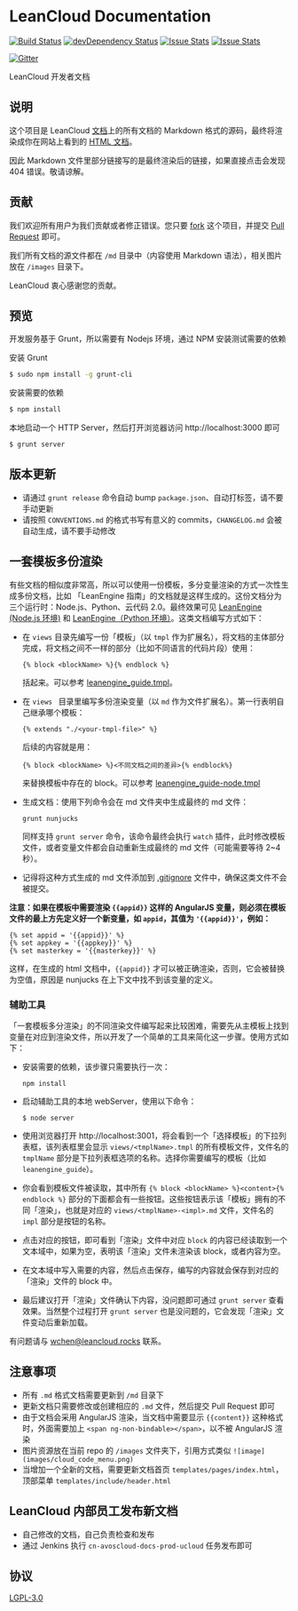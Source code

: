 # LeanCloud Documentation
[![Build Status](https://travis-ci.org/leancloud/docs.svg)](https://travis-ci.org/leancloud/docs)
[![devDependency Status](https://david-dm.org/leancloud/docs/dev-status.svg)](https://david-dm.org/leancloud/docs#info=devDependencies)
[![Issue Stats](http://issuestats.com/github/leancloud/docs/badge/pr?style=flat)](http://issuestats.com/github/leancloud/docs)
[![Issue Stats](http://issuestats.com/github/leancloud/docs/badge/issue?style=flat)](http://issuestats.com/github/leancloud/docs)

[![Gitter](https://badges.gitter.im/Join%20Chat.svg)](https://gitter.im/leancloud/docs?utm_source=badge&utm_medium=badge&utm_campaign=pr-badge)

LeanCloud 开发者文档

## 说明

这个项目是 LeanCloud [文档](http://leancloud.cn/docs/)上的所有文档的 Markdown 格式的源码，最终将渲染成你在网站上看到的 [HTML 文档](http://leancloud.cn/docs/)。

因此 Markdown 文件里部分链接写的是最终渲染后的链接，如果直接点击会发现 404 错误。敬请谅解。

## 贡献

我们欢迎所有用户为我们贡献或者修正错误。您只要 [fork](https://github.com/leancloud/docs/fork) 这个项目，并提交 [Pull Request](https://github.com/leancloud/docs/pulls) 即可。

我们所有文档的源文件都在 `/md` 目录中（内容使用 Markdown 语法），相关图片放在 `/images` 目录下。

LeanCloud 衷心感谢您的贡献。

## 预览

开发服务基于 Grunt，所以需要有 Nodejs 环境，通过 NPM 安装测试需要的依赖

安装 Grunt

```bash
$ sudo npm install -g grunt-cli
```

安装需要的依赖

```bash
$ npm install
```

本地启动一个 HTTP Server，然后打开浏览器访问 http://localhost:3000 即可

```bash
$ grunt server
```

## 版本更新

- 请通过 `grunt release` 命令自动 bump `package.json`、自动打标签，请不要手动更新
- 请按照 `CONVENTIONS.md` 的格式书写有意义的 commits，`CHANGELOG.md` 会被自动生成，请不要手动修改

## 一套模板多份渲染

有些文档的相似度非常高，所以可以使用一份模板，多分变量渲染的方式一次性生成多份文档，比如 「LeanEngine 指南」的文档就是这样生成的。这份文档分为三个运行时：Node.js、Python、云代码 2.0。最终效果可见 [LeanEngine (Node.js 环境)](https://leancloud.cn/docs/leanengine_guide-node.html) 和 [LeanEngine（Python 环境）](https://leancloud.cn/docs/leanengine_guide-python.html)。这类文档编写方式如下：

* 在 `views` 目录先编写一份「模板」（以 `tmpl` 作为扩展名），将文档的主体部分完成，将文档之间不一样的部分（比如不同语言的代码片段）使用：

  ```
  {% block <blockName> %}{% endblock %}
  ```

  括起来。可以参考 [leanengine_guide.tmpl](https://github.com/leancloud/docs/blob/master/views/leanengine_guide.tmpl)。
* 在 `views ` 目录里编写多份渲染变量（以 `md` 作为文件扩展名）。第一行表明自己继承哪个模板：

  ```
  {% extends "./<your-tmpl-file>" %}
  ```

  后续的内容就是用：

  ```
  {% block <blockName> %}<不同文档之间的差异>{% endblock%}
  ```

  来替换模板中存在的 block。可以参考 [leanengine_guide-node.tmpl](https://github.com/leancloud/docs/blob/master/views/leanengine_guide-node.md)
* 生成文档：使用下列命令会在 md 文件夹中生成最终的 md 文件：

  ```
  grunt nunjucks
  ```

  同样支持 `grunt server` 命令，该命令最终会执行 `watch` 插件，此时修改模板文件，或者变量文件都会自动重新生成最终的 md 文件（可能需要等待 2~4 秒）。
* 记得将这种方式生成的 md 文件添加到 [.gitignore](https://github.com/leancloud/docs/blob/master/.gitignore) 文件中，确保这类文件不会被提交。

**注意：如果在模板中需要渲染 `{{appid}}` 这样的 AngularJS 变量，则必须在模板文件的最上方先定义好一个新变量，如 `appid`，其值为 `'{{appid}}'`，例如：**

```
{% set appid = '{{appid}}' %}
{% set appkey = '{{appkey}}' %}
{% set masterkey = '{{masterkey}}' %}
```
这样，在生成的 html 文档中，`{{appid}}` 才可以被正确渲染，否则，它会被替换为空值，原因是 nunjucks 在上下文中找不到该变量的定义。

### 辅助工具

「一套模板多分渲染」的不同渲染文件编写起来比较困难，需要先从主模板上找到变量在对应到渲染文件，所以开发了一个简单的工具来简化这一步骤。使用方式如下：

* 安装需要的依赖，该步骤只需要执行一次：

  ```
  npm install
  ```

* 启动辅助工具的本地 webServer，使用以下命令：

  ```
  $ node server
  ```
* 使用浏览器打开 http://localhost:3001，将会看到一个「选择模板」的下拉列表框，该列表框里会显示 `views/<tmplName>.tmpl` 的所有模板文件，文件名的 `tmplName` 部分是下拉列表框选项的名称。选择你需要编写的模板（比如 `leanengine_guide`）。
* 你会看到模板文件被读取，其中所有 `{% block <blockName> %}<content>{% endblock %}` 部分的下面都会有一些按钮。这些按钮表示该「模板」拥有的不同「渲染」，也就是对应的 `views/<tmplName>-<impl>.md` 文件，文件名的 `impl` 部分是按钮的名称。
* 点击对应的按钮，即可看到「渲染」文件中对应 `block` 的内容已经读取到一个文本域中，如果为空，表明该「渲染」文件未渲染该 block，或者内容为空。
* 在文本域中写入需要的内容，然后点击保存，编写的内容就会保存到对应的「渲染」文件的 block 中。
* 最后建议打开「渲染」文件确认下内容，没问题即可通过 `grunt server` 查看效果。当然整个过程打开 `grunt server` 也是没问题的，它会发现「渲染」文件变动后重新加载。

有问题请与 <wchen@leancloud.rocks> 联系。

## 注意事项

* 所有 `.md` 格式文档需要更新到 `/md` 目录下
* 更新文档只需要修改或创建相应的 `.md` 文件，然后提交 Pull Request 即可
* 由于文档会采用 AngularJS 渲染，当文档中需要显示 `{{content}}` 这种格式时，外面需要加上 `<span ng-non-bindable></span>`，以不被 AngularJS 渲染
* 图片资源放在当前 repo 的 `/images` 文件夹下，引用方式类似 `![image](images/cloud_code_menu.png)`
* 当增加一个全新的文档，需要更新文档首页 `templates/pages/index.html`，顶部菜单 `templates/include/header.html`


## LeanCloud 内部员工发布新文档

* 自己修改的文档，自己负责检查和发布
* 通过 Jenkins 执行 `cn-avoscloud-docs-prod-ucloud` 任务发布即可

## 协议

[LGPL-3.0](https://www.gnu.org/licenses/lgpl.html)
